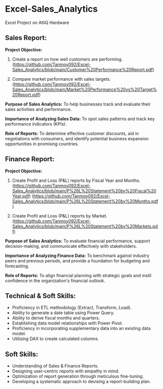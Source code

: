 # Excel-Sales_Analytics
Excel Project on AtliQ Hardware
## Sales Report:

**Project Objective:**
1. Create a report on how well customers are performing.
(https://github.com/Tanmoy092/Excel-Sales_Analytics/blob/main/Customer%20Performance%20Report.pdf)

2. Compare market performance with sales targets.
(https://github.com/Tanmoy092/Excel-Sales_Analytics/blob/main/Market%20Performance%20vs%20Target%20Report.pdf)

**Purpose of Sales Analytics:**
To help businesses track and evaluate their sales activities and performance.

**Importance of Analyzing Sales Data:**
To spot sales patterns and track key performance indicators (KPIs).

**Role of Reports:**
To determine effective customer discounts, aid in negotiations with consumers, and identify potential business expansion opportunities in promising countries.

## Finance Report:

**Project Objective:**
1. Create Profit and Loss (P&L) reports by Fiscal Year and Months.
(https://github.com/Tanmoy092/Excel-Sales_Analytics/blob/main/P%26L%20Statement%20by%20Fiscal%20Year.pdf)
(https://github.com/Tanmoy092/Excel-Sales_Analytics/blob/main/P%26L%20Statement%20by%20Months.pdf)

2. Create Profit and Loss (P&L) reports by Market.
(https://github.com/Tanmoy092/Excel-Sales_Analytics/blob/main/P%26L%20Statement%20by%20Markets.pdf)

**Purpose of Sales Analytics:**
To evaluate financial performance, support decision-making, and communicate effectively with stakeholders.

**Importance of Analyzing Finance Data:**
To benchmark against industry peers and previous periods, and provide a foundation for budgeting and forecasting.

**Role of Reports:**
To align financial planning with strategic goals and instil confidence in the organization's financial outlook.

## Technical & Soft Skills:
- Proficiency in ETL methodology (Extract, Transform, Load).
- Ability to generate a date table using Power Query.
- Ability to derive fiscal months and quarters.
- Establishing data model relationships with Power Pivot.
- Proficiency in incorporating supplementary data into an existing data model.
- Utilizing DAX to create calculated columns.

## Soft Skills:
- Understanding of Sales & Finance Reports.
- Designing user-centric reports with empathy in mind.
- Optimization of report generation through meticulous fine-tuning.
- Developing a systematic approach to devising a report-building plan.
